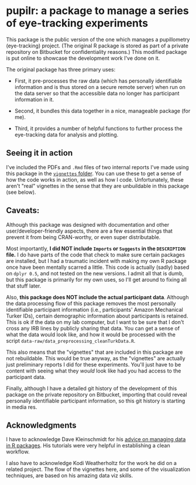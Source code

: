 # pupilr: a package to manage a series of eye-tracking experiments

This package is the public version of the one which manages a pupillometry (eye-tracking) project. (The original R package is stored as part of a private repository on Bitbucket for confidentiality reasons.) This modified package is put online to showcase the development work I've done on it.

The original package has three primary uses: 

 * First, it pre-processes the raw data (which has personally identifiable information and is thus stored on a secure remote server) when run on the data server so that the accessible data no longer has participant information in it. 
 
 * Second, it bundles this data together in a nice, manageable package (for me). 
 
 * Third, it provides a number of helpful functions to further process the eye-tracking data for analysis and plotting.
 
## Seeing it in action

I've included the PDFs and `.Rmd` files of two internal reports I've made using this package in the [`vignettes` folder](https://github.com/burchill/pupilr/tree/master/vignettes). You can use these to get a sense of how the code works in action, as well as how I code. Unfortunately, these aren't "real" vignettes in the sense that they are unbuildable in this package (see below).
 
 
## Caveats:
 
Although this package was designed with documentation and other user/developer-friendly aspects, there are a few essential things that prevent it from being CRAN-worthy, or even super distributable.  

Most importantly, **I did NOT include `Imports` or `Suggests` in the `DESCRIPTION` file.** I do have parts of the code that check to make sure certain packages are installed, but I had a traumatic incident with making my own R package once have been mentally scarred a little.  This code is actually (sadly) based on `dplyr 0.5`, and not tested on the new versions. I admit all that is dumb, but this package is primarily for my own uses, so I'll get around to fixing all that stuff later.

Also, **this package does NOT include the actual participant data**. Although the data processing flow of this package removes the most personally identifiable participant information (i.e., participants' Amazon Mechanical Turker IDs), certain demographic information about participants is retained. This is ok if the data on my lab computer, but I want to be sure that I don't cross any IRB lines by publicly sharing that data. You can get a sense of what the data would look like, and how it would be processed with the script `data-raw/data_preprocessing_cleanTurkData.R`.

This also means that the "vignettes" that are included in this package are not rebuildable. This would be true anyway, as the "vignettes" are actually just preliminary reports I did for these experiments. You'll just have to be content with seeing what they _would_ look like had you had access to the participant data.

Finally, although I have a detailed git history of the development of this package on the private repository on Bitbucket, importing that could reveal personally identifiable participant information, so this git history is starting in media res.

## Acknowledgments

I have to acknowledge Dave Kleinschmidt for his [advice on managing data in R packages](http://www.davekleinschmidt.com/r-packages/). His tutorials were very helpful in establishing a clean workflow.

I also have to acknowledge Kodi Weatherholtz for the work he did on a related project. The flow of the vignettes here, and some of the visualization techniques, are based on his amazing data viz skills.

